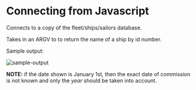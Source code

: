 # Connecting from Javascript

Connects to a copy of the fleet/ships/sailors database.

Takes in an ARGV to to return the name of a ship by id number.

Sample output:

![sample-output](http://www.onzo.ca/connect-with-pg/img/sample-output.png)

**NOTE:** if the date shown is January 1st, then the exact date of commission is not known and only the *year* should be taken into account.